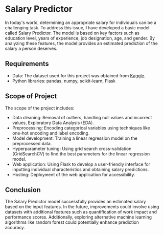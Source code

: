# Salary Predictor

In today's world, determining an appropriate salary for individuals can be a challenging task. To address this issue, I have developed a basic model called Salary Predictor. The model is based on key factors such as education level, years of experience, job designation, age, and gender. By analyzing these features, the model provides an estimated prediction of the salary a person deserves.

## Requirements

- Data: The dataset used for this project was obtained from [Kaggle](https://www.kaggle.com/datasets/mrsimple07/salary-prediction-data).
- Python libraries: pandas, numpy, scikit-learn, Flask

## Scope of Project

The scope of the project includes:

- Data cleaning: Removal of outliers, handling null values and incorrect values, Exploratory Data Analysis (EDA).
- Preprocessing: Encoding categorical variables using techniques like one-hot encoding and label encoding.
- Model development: Training a linear regression model on the preprocessed data.
- Hyperparameter tuning: Using grid search cross-validation (GridSearchCV) to find the best parameters for the linear regression model.
- Web application: Using Flask to develop a user-friendly interface for inputting individual characteristics and obtaining salary predictions.
- Hosting: Deployment of the web application for accessibility.

## Conclusion

The Salary Predictor model successfully provides an estimated salary based on the input features. In the future, improvements could involve using datasets with additional features such as quantification of work impact and performance scores. Additionally, exploring alternative machine learning algorithms like random forest could potentially enhance prediction accuracy.
